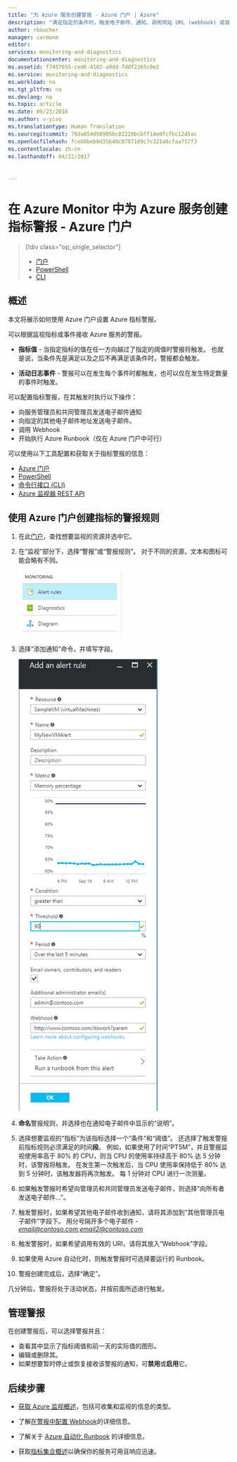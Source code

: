 ```yaml
---
title: "为 Azure 服务创建警报 - Azure 门户 | Azure"
description: "满足指定的条件时，触发电子邮件、通知、调用网站 URL (webhook) 或自动执行。"
author: rboucher
manager: carmonm
editor: 
services: monitoring-and-diagnostics
documentationcenter: monitoring-and-diagnostics
ms.assetid: f7457655-ced6-4102-a9dd-7ddf2265c0e2
ms.service: monitoring-and-diagnostics
ms.workload: na
ms.tgt_pltfrm: na
ms.devlang: na
ms.topic: article
ms.date: 09/23/2016
ms.author: v-yiso
ms.translationtype: Human Translation
ms.sourcegitcommit: 78da854d58905bc82228bcbff1de0fcfbc12d5ac
ms.openlocfilehash: fceb0beb8d35648c8787189c7c321a6cfaa757f3
ms.contentlocale: zh-cn
ms.lasthandoff: 04/22/2017


---
```

# <a name="create-metric-alerts-in-azure-monitor-for-azure-services---azure-portal"></a>在 Azure Monitor 中为 Azure 服务创建指标警报 - Azure 门户
> [!div class="op_single_selector"]
>- [门户](./insights-alerts-portal.md)
>- [PowerShell](./insights-alerts-powershell.md)
>- [CLI](./insights-alerts-command-line-interface.md) 

## <a name="overview"></a>概述
本文将展示如何使用 Azure 门户设置 Azure 指标警报。   

可以根据监视指标或事件接收 Azure 服务的警报。

- **指标值** - 当指定指标的值在任一方向越过了指定的阈值时警报将触发。 也就是说，当条件先是满足以及之后不再满足该条件时，警报都会触发。    
* **活动日志事件** - 警报可以在发生每个事件时都触发，也可以仅在发生特定数量的事件时触发。 

可以配置指标警报，在其触发时执行以下操作：

- 向服务管理员和共同管理员发送电子邮件通知
- 向指定的其他电子邮件地址发送电子邮件。
- 调用 Webhook
- 开始执行 Azure Runbook（仅在 Azure 门户中可行） 

可以使用以下工具配置和获取关于指标警报的信息：

- [Azure 门户](./insights-alerts-portal.md)
- [PowerShell](./insights-alerts-powershell.md) 
- [命令行接口 (CLI)](./insights-alerts-command-line-interface.md) 
- [Azure 监视器 REST API](https://msdn.microsoft.com/zh-cn/library/azure/dn931945.aspx)

## <a name="create-an-alert-rule-on-a-metric-with-the-azure-portal"></a>使用 Azure 门户创建指标的警报规则

1. 在此[门户](https://portal.azure.cn/)，查找想要监视的资源并选中它。

2. 在“监视”部分下，选择“警报”或“警报规则”。 对于不同的资源，文本和图标可能会略有不同。  

    ![监视](./media/insights-alerts-portal/AlertRulesButton.png)

3. 选择“添加通知”命令，并填写字段。

    ![添加警报](./media/insights-alerts-portal/AddAlertOnlyParamsPage.png)

4. **命名**警报规则，并选择也在通知电子邮件中显示的“说明”。
5. 选择想要监视的“指标”为该指标选择一个“条件”和“阈值”。 还选择了触发警报前指标规则必须满足的时间**段**。 例如，如果使用了时间“PT5M”，并且警报监视使用率高于  80% 的 CPU，则当 CPU 的使用率持续高于 80% 达 5 分钟时，该警报将触发。 在发生第一次触发后，当 CPU 使用率保持低于 80% 达到 5 分钟时，该触发器将再次触发。 每 1 分钟对 CPU 进行一次测量。   

6. 如果触发警报时希望向管理员和共同管理员发送电子邮件，则选择“向所有者发送电子邮件...”。

7. 触发警报时，如果希望其他电子邮件收到通知，请将其添加到“其他管理员电子邮件”字段下。 用分号隔开多个电子邮件 - *email@contoso.com;email2@contoso.com* 

8. 触发警报时，如果希望调用有效的 URI，请将其放入“Webhook”字段。

9. 如果使用 Azure 自动化时，则触发警报时可选择要运行的 Runbook。 

10. 警报创建完成后，选择“确定”。   

几分钟后，警报将处于活动状态，并按前面所述进行触发。

## <a name="managing-your-alerts"></a>管理警报

在创建警报后，可以选择警报并且：

- 查看其中显示了指标阈值和前一天的实际值的图形。 
- 编辑或删除其。 
- 如果想要暂时停止或恢复接收该警报的通知，可**禁用**或**启用**它。 

## <a name="next-steps"></a>后续步骤

* [获取 Azure 监视概述](./monitoring-overview.md)，包括可收集和监视的信息的类型。
* 了解[在警报中配置 Webhook](./insights-webhooks-alerts.md)的详细信息。

* 了解关于 [Azure 自动化 Runbook](../automation/automation-starting-a-runbook.md) 的详细信息。

* 获取[指标集合概述](./insights-how-to-customize-monitoring.md)以确保你的服务可用且响应迅速。
